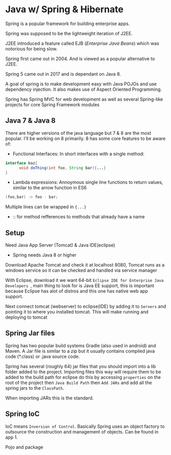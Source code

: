 # Java w/ Spring & Hibernate
Spring is a popular framework for building enterprise apps.

Spring was supposed to be the lightweight iteration of J2EE.

J2EE introduced a feature called EJB (_Enterprise Java Beans_) which was notorious for being slow.

Spring first came out in 2004. And is viewed as a popular alternative to J2EE.

Spring 5 came out in 2017 and is dependant on Java 8.

A goal of spring is to make development easy with Java POJOs and use dependency injection. It also makes use of Aspect Oriented Programming.

Spring has Spring MVC for web development as well as several Spring-like projects for core Spring Framework modules

## Java 7 & Java 8
There are higher versions of the java language but 7 & 8 are the most popular. I'll be working on 8 primarily.
8 has some core features to be aware of:

- Functional Interfaces: In short interfaces with a single method:
```java
interface baz{
      void doThing(int foo, String bar){...}
}
```
- Lambda expressions: Annoymous single line functions to return values, similar to the arrow function in ES6
```java
(foo,bar) -> foo - bar;
```
Multiple lines can be wrapped in `{...}`
- :: for method refferences to methods that already have a name

## Setup
Need Java App Server (Tomcat) & Java IDE(eclipse)
- Spring needs Java 8 or higher

Download Apache Tomcat and check it at localhost 8080, Tomcat runs as a windows service so it can be checked and handled via service manager

With Eclipse, download it we want 64-bit `Eclipse IDE for Enterprise Java Developers `, main thing to look for is Java EE support, this is important because Eclipse has alot of distros and this one has native web app support.

Next connect tomcat (webserver) to eclipse(IDE) by adding it to `Servers` and pointing it to where you installed tomcat. This will make running and deploying to tomcat

## Spring Jar files
Spring has two popular build systems Gradle (also used in android) and Maven. A Jar file is similar to a zip but it usually contains compiled java code (*.class) or .java source code.

Spring has several (roughly 64) jar files that you should import into a lib folder added to the project. Importing files this way will require them to be added to the build path for eclipse do this by accessing `properties` on the root of the project then `Java Build Path` then `Add JARs` and add all the spring jars to the `ClassPath`.

When importing JARs this is the standard.

## Spring IoC
IoC means `Inversion of Control`. Basically Spring uses an object factory to outsource the construction and management of objects.
Can be found in app 1.

Pojo and package
